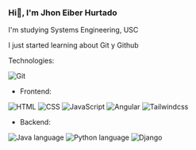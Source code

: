 ### Hi👋, I'm Jhon Eiber Hurtado

I'm studying Systems Engineering, USC

I just started learning about Git y Github

Technologies:

![Git](https://upload.wikimedia.org/wikipedia/commons/thumb/e/e0/Git-logo.svg/60px-Git-logo.svg.png)

- Frontend:

![HTML](https://upload.wikimedia.org/wikipedia/commons/thumb/6/61/HTML5_logo_and_wordmark.svg/50px-HTML5_logo_and_wordmark.svg.png) 
![CSS](https://upload.wikimedia.org/wikipedia/commons/thumb/d/d5/CSS3_logo_and_wordmark.svg/36px-CSS3_logo_and_wordmark.svg.png)
![JavaScript](https://upload.wikimedia.org/wikipedia/commons/thumb/6/6a/JavaScript-logo.png/40px-JavaScript-logo.png)
![Angular](https://upload.wikimedia.org/wikipedia/commons/thumb/c/cf/Angular_full_color_logo.svg/50px-Angular_full_color_logo.svg.png)
![Tailwindcss](https://upload.wikimedia.org/wikipedia/commons/thumb/d/d5/Tailwind_CSS_Logo.svg/40px-Tailwind_CSS_Logo.svg.png)

- Backend:

![Java language](https://user-images.githubusercontent.com/59857705/159567129-e7a2686f-0920-42fc-a83b-7dffa3f6e4b8.png)
![Python language](https://upload.wikimedia.org/wikipedia/commons/thumb/c/c3/Python-logo-notext.svg/40px-Python-logo-notext.svg.png)
![Django](https://upload.wikimedia.org/wikipedia/commons/4/45/Django_logo.png)

<!--
**jhoneiberh/jhoneiberh** is a ✨ _special_ ✨ repository because its `README.md` (this file) appears on your GitHub profile.

-->
